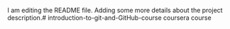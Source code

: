 I am editing the README file. Adding some more details about the project description.# introduction-to-git-and-GitHub-course
coursera course
